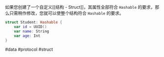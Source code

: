 如果您创建了一个自定义[[结构 - Struct]]，其属性全部符合 `Hashable` 的要求，那么只需稍作修改，您就可以使整个结构符合 `Hashable` 的要求。

```swift
struct Student: Hashable {
    var id = UUID()
    var name: String
    var age: Int
}
```

#data #protocol #struct 